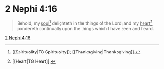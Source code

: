 # 2 Nephi 4:16

> Behold, my <u>soul</u>[^a] delighteth in the things of the Lord; and my <u>heart</u>[^b] pondereth continually upon the things which I have seen and heard.

[2 Nephi 4:16](https://www.churchofjesuschrist.org/study/scriptures/bofm/2-ne/4?lang=eng&id=p16#p16)


[^a]: [[Spirituality|TG Spirituality]]; [[Thanksgiving|Thanksgiving]].  
[^b]: [[Heart|TG Heart]].  
